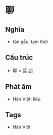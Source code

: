 # 聊

## Nghĩa

* tán gẫu, tạm thời

## Cấu trúc
* 聊 = [耳](耳.md) [卯](卯.md)

## Phát âm

* Hán Việt: liêu

## Tags
* Hán Việt

<script>window.HANZI_FIELD='聊';</script>
